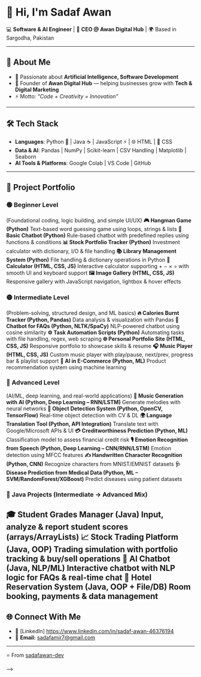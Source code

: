# 👋 Hi, I'm Sadaf Awan  

💻 **Software & AI Engineer** | 🚀 **CEO @ Awan Digital Hub** | 🌍 Based in Sargodha, Pakistan  

---

## 🌟 About Me  
- 🔭 Passionate about **Artificial Intelligence, Software Development** 
- 💼 Founder of **Awan Digital Hub** — helping businesses grow with **Tech & Digital Marketing**  
- ⚡ Motto: *“Code + Creativity = Innovation”*  

---

## 🛠️ Tech Stack  
- **Languages**: Python 🐍 | Java ☕ | JavaScript ⚡ | 🌐 HTML | 🎨 CSS
- **Data & AI**: Pandas | NumPy | Scikit-learn | CSV Handling | Matplotlib | Seaborn
- **AI Tools & Platforms**: Google Colab | VS Code | GitHub  

---  

## 🚀 Project Portfolio
### 🟢 Beginner Level

(Foundational coding, logic building, and simple UI/UX)
**🎮 Hangman Game (Python)** Text-based word guessing game using loops, strings & lists
**💬 Basic Chatbot (Python)** Rule-based chatbot with predefined replies using functions & conditions
**📊 Stock Portfolio Tracker (Python)** Investment calculator with dictionary, I/O & file handling
**📚 Library Management System (Python)** File handling & dictionary operations in Python
**🧮 Calculator (HTML, CSS, JS)** Interactive calculator supporting + − × ÷ with smooth UI and keyboard support
**🖼️ Image Gallery (HTML, CSS, JS)** Responsive gallery with JavaScript navigation, lightbox & hover effects

### 🟡 Intermediate Level

(Problem-solving, structured design, and ML basics)
**🔥 Calories Burnt Tracker (Python, Pandas)** Data analysis & visualization with Pandas
**🤖 Chatbot for FAQs (Python, NLTK/SpaCy)** NLP-powered chatbot using cosine similarity
**⚙️ Task Automation Scripts (Python)** Automating tasks with file handling, regex, web scraping
**🌐 Personal Portfolio Site (HTML, CSS, JS)** Responsive portfolio to showcase skills & resume
**🎧 Music Player (HTML, CSS, JS)** Custom music player with play/pause, next/prev, progress bar & playlist support
**🛒 AI in E-Commerce (Python, ML)** Product recommendation system using machine learning

### 🔴 Advanced Level

(AI/ML, deep learning, and real-world applications)
**🎵 Music Generation with AI (Python, Deep Learning – RNN/LSTM)** Generate melodies with neural networks
**🎯 Object Detection System (Python, OpenCV, TensorFlow)** Real-time object detection with CV & DL
**🌍 Language Translation Tool (Python, API Integration)** Translate text with Google/Microsoft APIs & UI
**💳 Creditworthiness Prediction (Python, ML)** Classification model to assess financial credit risk
**🎙️ Emotion Recognition from Speech (Python, Deep Learning – CNN/RNN/LSTM)** Emotion detection using MFCC features
**✍️ Handwritten Character Recognition (Python, CNN)** Recognize characters from MNIST/EMNIST datasets
**🩺 Disease Prediction from Medical Data (Python, ML – SVM/RandomForest/XGBoost)** Predict diseases using patient datasets

### 🔹 Java Projects (Intermediate → Advanced Mix)

**🎓 Student Grades Manager (Java)** Input, analyze & report student scores (arrays/ArrayLists)
**📈 Stock Trading Platform (Java, OOP)** Trading simulation with portfolio tracking & buy/sell operations
**🤖 AI Chatbot (Java, NLP/ML)** Interactive chatbot with NLP logic for FAQs & real-time chat
**🏨 Hotel Reservation System (Java, OOP + File/DB)** Room booking, payments & data management
---

## 🌐 Connect With Me  
- 💼 [LinkedIn] https://www.linkedin.com/in/sadaf-awan-46376194
- 💌 **Email:** sadafamir7@gmail.com  

---

⭐️ From [sadafawan-dev](https://github.com/sadafawan-dev)  

-->
